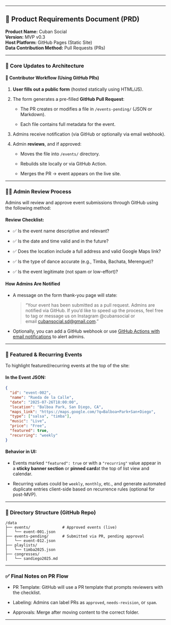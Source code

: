 

---

## 📝 Product Requirements Document (PRD)

**Product Name:** Cuban Social  
**Version:** MVP v0.3  
**Host Platform:** GitHub Pages (Static Site)  
**Data Contribution Method:** Pull Requests (PRs)

---

### 🧩 Core Updates to Architecture

#### 🔁 Contributor Workflow (Using GitHub PRs)

1. **User fills out a public form** (hosted statically using HTML/JS).
    
2. The form generates a pre-filled **GitHub Pull Request**:
    
    - The PR creates or modifies a file in `/events-pending/` (JSON or Markdown).
        
    - Each file contains full metadata for the event.
        
3. Admins receive notification (via GitHub or optionally via email webhook).
    
4. Admin **reviews**, and if approved:
    
    - Moves the file into `/events/` directory.
        
    - Rebuilds site locally or via GitHub Action.
        
    - Merges the PR → event appears on the live site.
        

---

### 🧑‍⚖️ Admin Review Process

Admins will review and approve event submissions through GitHub using the following method:

#### **Review Checklist:**

- ✅ Is the event name descriptive and relevant?
    
- ✅ Is the date and time valid and in the future?
    
- ✅ Does the location include a full address and valid Google Maps link?
    
- ✅ Is the type of dance accurate (e.g., Timba, Bachata, Merengue)?
    
- ✅ Is the event legitimate (not spam or low-effort)?
    

#### **How Admins Are Notified**

- A message on the form thank-you page will state:
    
    > “Your event has been submitted as a pull request. Admins are notified via GitHub. If you’d like to speed up the process, feel free to tag or message us on Instagram @cubansocial or email [cubansocial.sd@gmail.com](mailto:cubansocial.sd@gmail.com).”
    
- Optionally, you can add a GitHub webhook or use [GitHub Actions with email notifications](https://github.com/marketplace/actions/send-email) to alert admins.
    

---

### 🎯 Featured & Recurring Events

To highlight featured/recurring events at the top of the site:

#### In the Event JSON:

```json
{
  "id": "event-002",
  "name": "Rueda de la Calle",
  "date": "2025-07-26T18:00:00",
  "location": "Balboa Park, San Diego, CA",
  "maps_link": "https://maps.google.com/?q=Balboa+Park+San+Diego",
  "type": ["salsa", "timba"],
  "music": "Live",
  "price": "Free",
  "featured": true,
  "recurring": "weekly"
}
```

#### Behavior in UI:

- Events marked `"featured": true` or with a `"recurring"` value appear in a **sticky banner section** or **pinned card**at the top of list view and calendar.
    
- Recurring values could be `weekly`, `monthly`, etc., and generate automated duplicate entries client-side based on recurrence rules (optional for post-MVP).
    

---

### 🧱 Directory Structure (GitHub Repo)

```
/data
├── events/              # Approved events (live)
│   └── event-001.json
├── events-pending/      # Submitted via PR, pending approval
│   └── event-012.json
├── playlists/
│   └── timba2025.json
├── congresses/
│   └── sandiego2025.md
```

---

### ✅ Final Notes on PR Flow

- PR Template: GitHub will use a PR template that prompts reviewers with the checklist.
    
- Labeling: Admins can label PRs as `approved`, `needs-revision`, or `spam`.
    
- Approvals: Merge after moving content to the correct folder.
    

---
